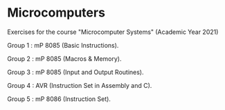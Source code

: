 # Microcomputers
Exercises for the course "Microcomputer Systems" (Academic Year 2021)

Group 1 : mP 8085 (Basic Instructions).

Group 2 : mP 8085 (Macros & Memory).

Group 3 : mP 8085 (Input and Output Routines).

Group 4 : AVR (Instruction Set in Assembly and C).

Group 5 : mP 8086 (Instruction Set).
